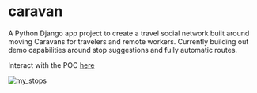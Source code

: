 # caravan
A Python Django app project to create a travel social network built around moving Caravans for travelers and remote workers. Currently building out demo capabilities around stop suggestions and fully automatic routes.

Interact with the POC [here](https://caravan-travel-network.herokuapp.com/)

![my_stops](https://i.imgur.com/zbRhVfq.jpg)
